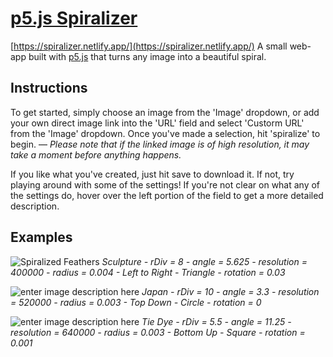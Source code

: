 ﻿# [p5.js Spiralizer](https://spiralizer.netlify.app/)
[https://spiralizer.netlify.app/](https://spiralizer.netlify.app/)
A small web-app built with [p5.js](https://p5js.org/) that turns any image into a beautiful spiral.
## Instructions

To get started, simply choose an image from the 'Image' dropdown, or add your own direct image link into the 'URL' field and select 'Custorm URL' from the 'Image' dropdown. Once you've made a selection, hit 'spiralize' to begin. 
— *Please note that if the linked image is of high resolution, it may take a moment before anything happens.*

If you like what you've created, just hit save to download it. If not, try playing around with some of the settings! 
If you're not clear on what any of the settings do, hover over the left portion of the field to get a more detailed description. 

## Examples
![Spiralized Feathers](https://i.imgur.com/yryD39V.jpg)
*Sculpture - rDiv = 8 - angle = 5.625 - resolution = 400000 - radius = 0.004 - Left to Right - Triangle - rotation = 0.03*

![enter image description here](https://i.imgur.com/H0SexW3.jpg)
*Japan - rDiv = 10 - angle = 3.3 - resolution = 520000 - radius = 0.003 - Top Down - Circle - rotation = 0*

![enter image description here](https://i.imgur.com/XuDsGpQ.jpg)
*Tie Dye - rDiv = 5.5 - angle = 11.25 - resolution = 640000 - radius = 0.003 - Bottom Up - Square - rotation = 0.001*

